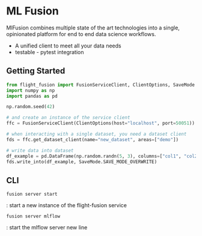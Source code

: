 # ML Fusion

MlFusion combines multiple state of the art technologies into a single,
opinionated platform for end to end data science workflows.

- A unified client to meet all your data needs
- testable - pytest integration

## Getting Started

```py
from flight_fusion import FusionServiceClient, ClientOptions, SaveMode
import numpy as np
import pandas as pd

np.random.seed(42)

# and create an instance of the service client
ffc = FusionServiceClient(ClientOptions(host="localhost", port=50051))

# when interacting with a single dataset, you need a dataset client
fds = ffc.get_dataset_client(name="new_dataset", areas=["demo"])
```

```py
# write data into dataset
df_example = pd.DataFrame(np.random.randn(5, 3), columns=["col1", "col2", "col3"])
fds.write_into(df_example, SaveMode.SAVE_MODE_OVERWRITE)
```

## CLI

`fusion server start`

: start a new instance of the flight-fusion service

`fusion server mlflow`

: start the mlflow server
  new line
